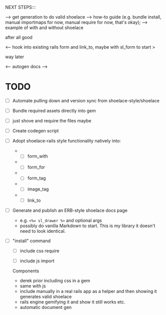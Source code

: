 NEXT STEPS:::

--> get generation to do valid shoelace
--> how-to guide (e.g. bundle install, manual importmaps for now, manual require for now, that's okay);
--> example of with and without shoelace


after all good 

<-- hook into existing rails form and link_to, maybe with sl_form to start >

way later

<-- autogen docs -->



# TODO

- [ ] Automate pulling down and version sync from shoelace-style/shoelace
- [ ] Bundle required assets directly into gem
- [ ] just shove and require the files maybe
- [ ] Create codegen script
- [ ] Adopt shoelace-rails style functionality natively into:
  * - [ ] form_with
  * - [ ] form_for
  * - [ ] form_tag
  * - [ ] image_tag
  * - [ ] link_to
- [ ] Generate and publish an ERB-style shoelace docs page
  * e.g. `<%= sl_drawer %>` and optional args
  * possibly do vanilla Markdown to start. This is my library it doesn't need to look identical.

- [ ] "install" command
  - [ ] include css require
  - [ ] include js import


  Components

  * derek prior including css in a gem
  * same with js
  * include manually in a real rails app as a helper and then showing it generates valid shoelace
  * rails engine gemifying it and show it still works etc.
  * automatic document gen
